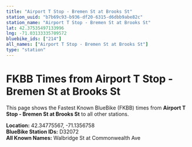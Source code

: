 ```yaml
---
title: "Airport T Stop - Bremen St at Brooks St"
station_uuid: "b7b69c93-b936-df20-6315-d6dbb9abe82c"
station_name: "Airport T Stop - Bremen St at Brooks St"
lat: 42.37535497133996
lng: -71.03133335709572
bluebike_ids: ["214"]
all_names: ["Airport T Stop - Bremen St at Brooks St"]
type: "station"
---
```


# FKBB Times from Airport T Stop - Bremen St at Brooks St

This page shows the Fastest Known BlueBike (FKBB) times from **Airport T Stop - Bremen St at Brooks St** to all other stations.

**Location:** 42.34775567, -71.1356758  
**BlueBike Station IDs:** D32072  
**All Known Names:** Walbridge St at Commonwealth Ave

